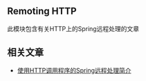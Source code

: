## Remoting HTTP

此模块包含有关HTTP上的Spring远程处理的文章

## 相关文章

+ [使用HTTP调用程序的Spring远程处理简介](../docs/使用HTTP调用程序的Spring-Remoting简介.md)